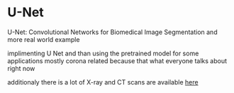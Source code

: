 # U-Net
U-Net: Convolutional Networks for Biomedical Image Segmentation and more real world example 

implimenting U Net and than using the pretrained model for some applications 
mostly corona related because that what everyone talks about right now 

additionaly there is a lot of X-ray and CT scans are available [here](https://academictorrents.com/download/136ffddd0959108becb2b3a86630bec049fcb0ff.torrent)
